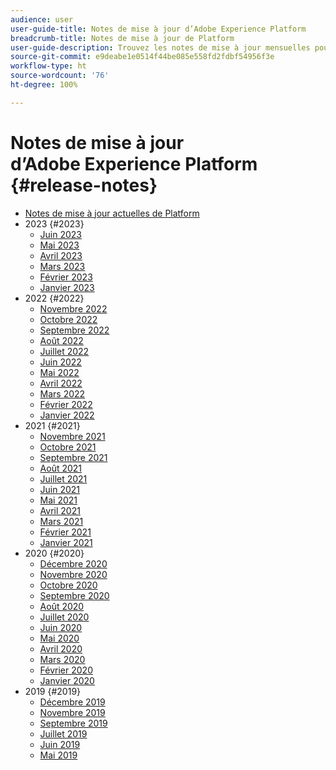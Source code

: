 ```yaml
---
audience: user
user-guide-title: Notes de mise à jour d’Adobe Experience Platform
breadcrumb-title: Notes de mise à jour de Platform
user-guide-description: Trouvez les notes de mise à jour mensuelles pour Adobe Experience Platform.
source-git-commit: e9deabe1e0514f44be085e558fd2fdbf54956f3e
workflow-type: ht
source-wordcount: '76'
ht-degree: 100%

---
```



# Notes de mise à jour d’Adobe Experience Platform {#release-notes}

* [Notes de mise à jour actuelles de Platform](latest/latest.md)
* 2023 {#2023}
   * [Juin 2023](2023/june-2023.md)
   * [Mai 2023](2023/may-2023.md)
   * [Avril 2023](2023/april-2023.md)
   * [Mars 2023](2023/march-2023.md)
   * [Février 2023](2023/february-2023.md)
   * [Janvier 2023](2023/january-2023.md)
* 2022 {#2022}
   * [Novembre 2022](2022/november-2022.md)
   * [Octobre 2022](2022/october-2022.md)
   * [Septembre 2022](2022/september-2022.md)
   * [Août 2022](2022/august-2022.md)
   * [Juillet 2022](2022/july-2022.md)
   * [Juin 2022](2022/june-2022.md)
   * [Mai 2022](2022/may-2022.md)
   * [Avril 2022](2022/april-2022.md)
   * [Mars 2022](2022/march-2022.md)
   * [Février 2022](2022/february-2022.md)
   * [Janvier 2022](2022/january-2022.md)
* 2021 {#2021}
   * [Novembre 2021](2021/november-2021.md)
   * [Octobre 2021](2021/october-2021.md)
   * [Septembre 2021](2021/september-2021.md)
   * [Août 2021](2021/august-2021.md)
   * [Juillet 2021](2021/july-2021.md)
   * [Juin 2021](2021/june-2021.md)
   * [Mai 2021](2021/may-2021.md)
   * [Avril 2021](2021/april-2021.md)
   * [Mars 2021](2021/march-2021.md)
   * [Février 2021](2021/february-2021.md)
   * [Janvier 2021](2021/january-2021.md)
* 2020 {#2020}
   * [Décembre 2020](2020/december-2020.md)
   * [Novembre 2020](2020/november-2020.md)
   * [Octobre 2020](2020/october-2020.md)
   * [Septembre 2020](2020/september-2020.md)
   * [Août 2020](2020/august-2020.md)
   * [Juillet 2020](2020/july-2020.md)
   * [Juin 2020](2020/june-2020.md)
   * [Mai 2020](2020/may-2020.md)
   * [Avril 2020](2020/april-2020.md)
   * [Mars 2020](2020/march-2020.md)
   * [Février 2020](2020/february-2020.md)
   * [Janvier 2020](2020/january-2020.md)
* 2019 {#2019}
   * [Décembre 2019](2019/december-2019.md)
   * [Novembre 2019](2019/november-2019.md)
   * [Septembre 2019](2019/september-2019.md)
   * [Juillet 2019](2019/july-2019.md)
   * [Juin 2019](2019/june-2019.md)
   * [Mai 2019](2019/may-2019.md)
